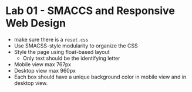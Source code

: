 # Lab 01 - SMACCS and Responsive Web Design

- make sure there is a `reset.css`
- Use SMACSS-style modularity to organize the CSS
- Style the page using float-based layout
    - Only text should be the identifying letter
- Mobile view max 767px
- Desktop view max 960px
- Each box should have a unique background color in mobile view and in desktop view.
